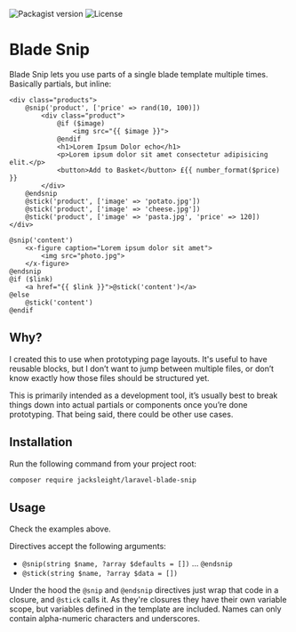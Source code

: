 ![Packagist version](https://flat.badgen.net/packagist/v/jacksleight/laravel-blade-snip)
![License](https://flat.badgen.net/github/license/jacksleight/laravel-blade-snip)

# Blade Snip

Blade Snip lets you use parts of a single blade template multiple times. Basically partials, but inline:

```blade
<div class="products">
    @snip('product', ['price' => rand(10, 100)])
        <div class="product">
            @if ($image)
                <img src="{{ $image }}">
            @endif
            <h1>Lorem Ipsum Dolor echo</h1>
            <p>Lorem ipsum dolor sit amet consectetur adipisicing elit.</p>
            <button>Add to Basket</button> £{{ number_format($price) }}
        </div>
    @endsnip
    @stick('product', ['image' => 'potato.jpg'])
    @stick('product', ['image' => 'cheese.jpg'])
    @stick('product', ['image' => 'pasta.jpg', 'price' => 120])
</div>
```

```blade
@snip('content')
    <x-figure caption="Lorem ipsum dolor sit amet">
        <img src="photo.jpg">
    </x-figure>
@endsnip
@if ($link)
    <a href="{{ $link }}">@stick('content')</a>
@else
    @stick('content')
@endif
```

## Why?

I created this to use when prototyping page layouts. It's useful to have reusable blocks, but I don’t want to jump between multiple files, or don’t know exactly how those files should be structured yet.

This is primarily intended as a development tool, it’s usually best to break things down into actual partials or components once you’re done prototyping. That being said, there could be other use cases.

## Installation

Run the following command from your project root:

```bash
composer require jacksleight/laravel-blade-snip
```

## Usage

Check the examples above.

Directives accept the following arguments:

* `@snip(string $name, ?array $defaults = [])` … `@endsnip`
* `@stick(string $name, ?array $data = [])`

Under the hood the `@snip` and `@endsnip` directives just wrap that code in a closure, and `@stick` calls it. As they're closures they have their own variable scope, but variables defined in the template are included. Names can only contain alpha-numeric characters and underscores.
